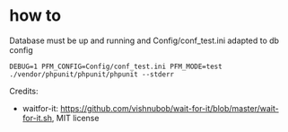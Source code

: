 # how to

Database must be up and running and Config/conf_test.ini adapted to db config

    DEBUG=1 PFM_CONFIG=Config/conf_test.ini PFM_MODE=test ./vendor/phpunit/phpunit/phpunit --stderr

Credits:

* waitfor-it: https://github.com/vishnubob/wait-for-it/blob/master/wait-for-it.sh, MIT license
